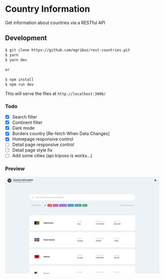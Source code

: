 ###

####

# Country Information

Get information about countries via a RESTful API

## Development

```
$ git clone https://github.com/egriboz/rest-countries.git
$ yarn
$ yarn dev

or

$ npm install
$ npm run dev
```

This will serve the files at `http://localhost:3000/`

### Todo

- [x] Search filter
- [x] Continent filter
- [x] Dark mode
- [x] Borders country [Re-fetch When Data Changes]
- [x] Homepage responsive control
- [ ] Detail page responsive control
- [ ] Detail page style fix
- [ ] Add some cities (api.triposo is works...)

### Preview

<img src="./public/preview.png" alt="Country Information">
